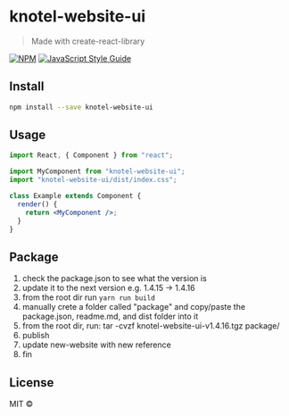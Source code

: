 # knotel-website-ui

> Made with create-react-library

[![NPM](https://img.shields.io/npm/v/knotel-website-ui.svg)](https://www.npmjs.com/package/knotel-website-ui) [![JavaScript Style Guide](https://img.shields.io/badge/code_style-standard-brightgreen.svg)](https://standardjs.com)

## Install

```bash
npm install --save knotel-website-ui
```

## Usage

```jsx
import React, { Component } from "react";

import MyComponent from "knotel-website-ui";
import "knotel-website-ui/dist/index.css";

class Example extends Component {
  render() {
    return <MyComponent />;
  }
}
```

## 


## Package
1. check the package.json to see what the version is
1. update it to the next version e.g. 1.4.15 -> 1.4.16
1. from the root dir run `yarn run build`
1. manually crete a folder called "package" and copy/paste the package.json, readme.md, and dist folder into it
1. from the root dir, run: tar -cvzf knotel-website-ui-v1.4.16.tgz package/
1. publish
1. update new-website with new reference
1. fin
## License

MIT © [](https://github.com/)
